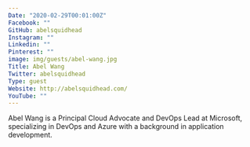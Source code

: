 ```yaml
---
Date: "2020-02-29T00:01:00Z"
Facebook: ""
GitHub: abelsquidhead
Instagram: ""
Linkedin: ""
Pinterest: ""
image: img/guests/abel-wang.jpg
Title: Abel Wang
Twitter: abelsquidhead
Type: guest
Website: http://abelsquidhead.com/
YouTube: ""
---
```

Abel Wang is a Principal Cloud Advocate and DevOps Lead at Microsoft, specializing in DevOps and Azure with a background in application development.